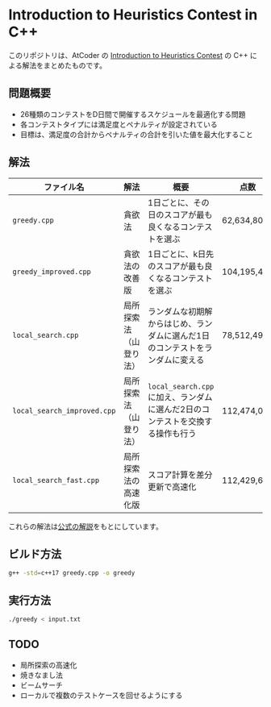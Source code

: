 # Introduction to Heuristics Contest in C++

このリポジトリは、AtCoder の [Introduction to Heuristics Contest](https://atcoder.jp/contests/intro-heuristics) の C++ による解法をまとめたものです。

## 問題概要

- 26種類のコンテストをD日間で開催するスケジュールを最適化する問題
- 各コンテストタイプには満足度とペナルティが設定されている
- 目標は、満足度の合計からペナルティの合計を引いた値を最大化すること

## 解法

| ファイル名 | 解法 | 概要 | 点数 |
|------------|------|------|------|
| `greedy.cpp` | 貪欲法 | 1日ごとに、その日のスコアが最も良くなるコンテストを選ぶ | 62,634,806 |
| `greedy_improved.cpp` | 貪欲法の改善版 | 1日ごとに、k日先のスコアが最も良くなるコンテストを選ぶ | 104,195,466 |
| `local_search.cpp` | 局所探索法（山登り法） | ランダムな初期解からはじめ、ランダムに選んだ1日のコンテストをランダムに変える | 78,512,496 |
| `local_search_improved.cpp` | 局所探索法（山登り法） | `local_search.cpp`に加え、ランダムに選んだ2日のコンテストを交換する操作も行う | 112,474,082 |
| `local_search_fast.cpp` | 局所探索法の高速化版 | スコア計算を差分更新で高速化 | 112,429,611 |

これらの解法は[公式の解説](https://img.atcoder.jp/intro-heuristics/editorial.pdf)をもとにしています。

## ビルド方法

```bash
g++ -std=c++17 greedy.cpp -o greedy
```

## 実行方法

```bash
./greedy < input.txt
```

## TODO

- 局所探索の高速化
- 焼きなまし法
- ビームサーチ
- ローカルで複数のテストケースを回せるようにする